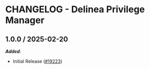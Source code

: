 # CHANGELOG - Delinea Privilege Manager

<!-- towncrier release notes start -->

## 1.0.0 / 2025-02-20

***Added***:

* Initial Release ([#19223](https://github.com/DataDog/integrations-core/pull/19223))

